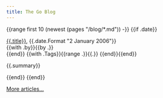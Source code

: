 ```yaml
---
title: The Go Blog
---
```


<div id="blogindex">

{{range first 10 (newest (pages "/blog/*.md")) -}}
{{if .date}}
<p class="blogtitle">
  <a href="{{.URL}}">{{.title}}</a>, <span class="date">{{.date.Format "2 January 2006"}}</span><br>
  <span class="author">{{with .by}}{{by .}}<br>{{end}}</span>
  {{with .Tags}}<span class="tags">{{range .}}{{.}} {{end}}</span>{{end}}
</p>
<p class="blogsummary">
  {{.summary}}
</p>
{{end}}
{{end}}

<p class="blogtitle">
<a href="/blog/all">More articles...</a>
</p>
